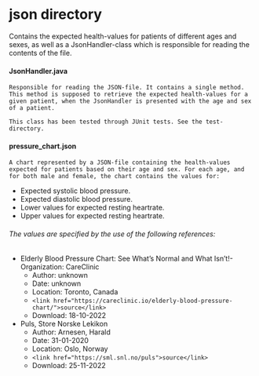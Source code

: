 # json directory

Contains the expected health-values for patients of different ages and sexes, as well as a JsonHandler-class which is responsible for reading the contents of the file.


#### JsonHandler.java

    Responsible for reading the JSON-file. It contains a single method. This method is supposed to retrieve the expected health-values for a given patient, when the JsonHandler is presented with the age and sex of a patient.

    This class has been tested through JUnit tests. See the test-directory.


#### pressure_chart.json

    A chart represented by a JSON-file containing the health-values expected for patients based on their age and sex. For each age, and for both male and female, the chart contains the values for:

* Expected systolic blood pressure.
* Expected diastolic blood pressure.
* Lower values for expected resting heartrate.
* Upper values for expected resting heartrate.

###### The values are specified by the use of the following references:

* Elderly Blood Pressure Chart: See What’s Normal and What Isn’t!- Organization: CareClinic
  * Author: unknown
  * Date: unknown
  * Location: Toronto, Canada
  * `<link href="https://careclinic.io/elderly-blood-pressure-chart/">source</link>`
  * Download: 18-10-2022
* Puls, Store Norske Lekikon
  * Author: Arnesen, Harald
  * Date: 31-01-2020
  * Location: Oslo, Norway
  * `<link href="https://sml.snl.no/puls">source</link>`
  * Download: 25-11-2022
